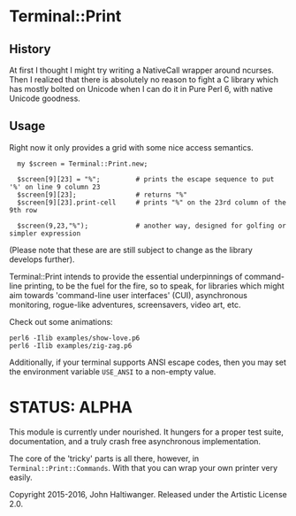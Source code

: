 # Terminal::Print

## History

At first I thought I might try writing a NativeCall wrapper around ncurses. Then I realized that there is absolutely no reason to fight a C library which has mostly bolted on Unicode when I can do it in Pure Perl 6, with native Unicode goodness.

## Usage

Right now it only provides a grid with some nice access semantics.

````
  my $screen = Terminal::Print.new;

  $screen[9][23] = "%";         # prints the escape sequence to put '%' on line 9 column 23
  $screen[9][23];               # returns "%"
  $screen[9][23].print-cell     # prints "%" on the 23rd column of the 9th row

  $screen(9,23,"%");            # another way, designed for golfing or simpler expression
````

(Please note that these are are still subject to change as the library develops further).

Terminal::Print intends to provide the essential underpinnings of command-line printing, to be the fuel for the fire, so to speak, for libraries which might aim towards 'command-line user interfaces' (CUI), asynchronous monitoring, rogue-like adventures, screensavers, video art, etc.

Check out some animations:
````
perl6 -Ilib examples/show-love.p6
perl6 -Ilib examples/zig-zag.p6
````

Additionally, if your terminal supports ANSI escape codes, then you may set the environment variable `USE_ANSI` to a non-empty value.


# STATUS: ALPHA

This module is currently under nourished. It hungers for a proper test suite, documentation, and a truly crash free asynchronous implementation.

The core of the 'tricky' parts is all there, however, in `Terminal::Print::Commands`. With that you can wrap your own printer very easily.


Copyright 2015-2016, John Haltiwanger. Released under the Artistic License 2.0.
